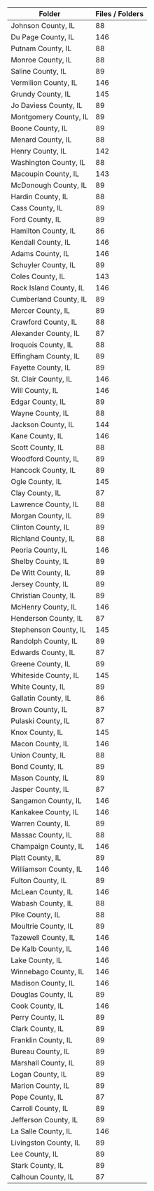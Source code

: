 | Folder                 |   Files / Folders |
|------------------------|-------------------|
| Johnson County, IL     |                88 |
| Du Page County, IL     |               146 |
| Putnam County, IL      |                88 |
| Monroe County, IL      |                88 |
| Saline County, IL      |                89 |
| Vermilion County, IL   |               146 |
| Grundy County, IL      |               145 |
| Jo Daviess County, IL  |                89 |
| Montgomery County, IL  |                89 |
| Boone County, IL       |                89 |
| Menard County, IL      |                88 |
| Henry County, IL       |               142 |
| Washington County, IL  |                88 |
| Macoupin County, IL    |               143 |
| McDonough County, IL   |                89 |
| Hardin County, IL      |                88 |
| Cass County, IL        |                89 |
| Ford County, IL        |                89 |
| Hamilton County, IL    |                86 |
| Kendall County, IL     |               146 |
| Adams County, IL       |               146 |
| Schuyler County, IL    |                89 |
| Coles County, IL       |               143 |
| Rock Island County, IL |               146 |
| Cumberland County, IL  |                89 |
| Mercer County, IL      |                89 |
| Crawford County, IL    |                88 |
| Alexander County, IL   |                87 |
| Iroquois County, IL    |                88 |
| Effingham County, IL   |                89 |
| Fayette County, IL     |                89 |
| St. Clair County, IL   |               146 |
| Will County, IL        |               146 |
| Edgar County, IL       |                89 |
| Wayne County, IL       |                88 |
| Jackson County, IL     |               144 |
| Kane County, IL        |               146 |
| Scott County, IL       |                88 |
| Woodford County, IL    |                89 |
| Hancock County, IL     |                89 |
| Ogle County, IL        |               145 |
| Clay County, IL        |                87 |
| Lawrence County, IL    |                88 |
| Morgan County, IL      |                89 |
| Clinton County, IL     |                89 |
| Richland County, IL    |                88 |
| Peoria County, IL      |               146 |
| Shelby County, IL      |                89 |
| De Witt County, IL     |                89 |
| Jersey County, IL      |                89 |
| Christian County, IL   |                89 |
| McHenry County, IL     |               146 |
| Henderson County, IL   |                87 |
| Stephenson County, IL  |               145 |
| Randolph County, IL    |                89 |
| Edwards County, IL     |                87 |
| Greene County, IL      |                89 |
| Whiteside County, IL   |               145 |
| White County, IL       |                89 |
| Gallatin County, IL    |                86 |
| Brown County, IL       |                87 |
| Pulaski County, IL     |                87 |
| Knox County, IL        |               145 |
| Macon County, IL       |               146 |
| Union County, IL       |                88 |
| Bond County, IL        |                89 |
| Mason County, IL       |                89 |
| Jasper County, IL      |                87 |
| Sangamon County, IL    |               146 |
| Kankakee County, IL    |               146 |
| Warren County, IL      |                89 |
| Massac County, IL      |                88 |
| Champaign County, IL   |               146 |
| Piatt County, IL       |                89 |
| Williamson County, IL  |               146 |
| Fulton County, IL      |                89 |
| McLean County, IL      |               146 |
| Wabash County, IL      |                88 |
| Pike County, IL        |                88 |
| Moultrie County, IL    |                89 |
| Tazewell County, IL    |               146 |
| De Kalb County, IL     |               146 |
| Lake County, IL        |               146 |
| Winnebago County, IL   |               146 |
| Madison County, IL     |               146 |
| Douglas County, IL     |                89 |
| Cook County, IL        |               146 |
| Perry County, IL       |                89 |
| Clark County, IL       |                89 |
| Franklin County, IL    |                89 |
| Bureau County, IL      |                89 |
| Marshall County, IL    |                89 |
| Logan County, IL       |                89 |
| Marion County, IL      |                89 |
| Pope County, IL        |                87 |
| Carroll County, IL     |                89 |
| Jefferson County, IL   |                89 |
| La Salle County, IL    |               146 |
| Livingston County, IL  |                89 |
| Lee County, IL         |                89 |
| Stark County, IL       |                89 |
| Calhoun County, IL     |                87 |